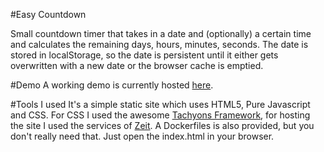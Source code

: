 #Easy Countdown

Small countdown timer that takes in a date and (optionally) a certain time and calculates the remaining days, hours, minutes, seconds.
The date is stored in localStorage, so the date is persistent until it either gets overwritten with a new date or the browser cache is emptied.

#Demo
A working demo is currently hosted [here](https://easycountdown-spzsultfre.now.sh/).

#Tools I used
It's a simple static site which uses HTML5, Pure Javascript and CSS. For CSS I used the awesome [Tachyons Framework](http://tachyons.io/), for hosting the site I used the
services of [Zeit](https://zeit.co). A Dockerfiles is also provided, but you don't really need that. Just open the index.html in your browser.
